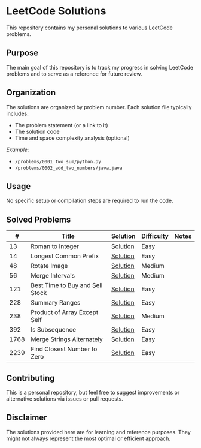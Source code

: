 # LeetCode Solutions

This repository contains my personal solutions to various LeetCode problems.

## Purpose

The main goal of this repository is to track my progress in solving LeetCode problems and to serve as a reference for future review.

## Organization

The solutions are organized by problem number. Each solution file typically includes:

- The problem statement (or a link to it)
- The solution code
- Time and space complexity analysis (optional)

_Example:_

- `/problems/0001_two_sum/python.py`
- `/problems/0002_add_two_numbers/java.java`

## Usage

No specific setup or compilation steps are required to run the code.

## Solved Problems

| #    | Title                        | Solution                                                                                      | Difficulty | Notes |
| ---- | ---------------------------- | --------------------------------------------------------------------------------------------- | ---------- | ----- |
| 13   | Roman to Integer             | [Solution](./Arrays%20%26%20Strings/Easy/13.%20Roman%20to%20Integer/)                         | Easy       |       |
| 14   | Longest Common Prefix        | [Solution](./Arrays%20%26%20Strings/Easy/14.%20Longest%20Common%20Prefix/)                    | Easy       |       |
| 48   | Rotate Image                 | [Solution](./Arrays%20%26%20Strings/Medium/48.%20Rotate%20Image/)                              | Medium     |       |
| 56   | Merge Intervals              | [Solution](./Arrays%20%26%20Strings/Medium/56.%20Merge%20Intervals/)                          | Medium     |       |
| 121  | Best Time to Buy and Sell Stock | [Solution](./Arrays%20%26%20Strings/Easy/121.%20Best%20Time%20to%20Buy%20and%20Sell%20Stock/) | Easy       |       |
| 228  | Summary Ranges               | [Solution](./Arrays%20%26%20Strings/Easy/228.%20Summary%20Ranges/)                           | Easy       |       |
| 238  | Product of Array Except Self | [Solution](./Arrays%20%26%20Strings/Medium/238.%20Product%20of%20Array%20Except%20Self/)     | Medium     |       |
| 392  | Is Subsequence               | [Solution](./Arrays%20%26%20Strings/Easy/392.%20Is%20Subsequence/)                           | Easy       |       |
| 1768 | Merge Strings Alternately    | [Solution](./Arrays%20%26%20Strings/Easy/1768.%20Merge%20Strings%20Alternately/)              | Easy       |       |
| 2239 | Find Closest Number to Zero  | [Solution](./Arrays%20%26%20Strings/Easy/2239.%20Find%20Closest%20Number%20to%20Zero/)         | Easy       |       |

## Contributing

This is a personal repository, but feel free to suggest improvements or alternative solutions via issues or pull requests.

## Disclaimer

The solutions provided here are for learning and reference purposes. They might not always represent the most optimal or efficient approach.
